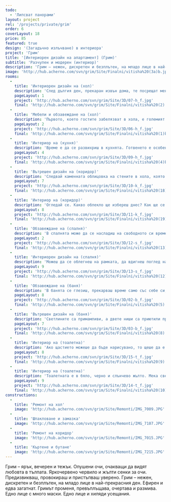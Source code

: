 ```yaml
---
todo: 
  - 'Липсват панорами'
layout: project
rel: '/projects/private/grim' 
order: 6
coverLayout: 18
price: 85
featured: true
design: '(Загадъчно излъчване) в интериора'
project: 'Грим'
title: '[Интериорен дизайн на апартамент] (Грим)'
subtitle: 'Разчупен и модерен (интериор)'
description: 'Грим – нежен, дискретен и безплътен, на младо лице в най-прекрасния ден. Ефирен и едва загатнат. Гримът  променя, превъплъщава, очертава и размива. Едно лице с много маски. Едно лице и хиляди усещания.'
image: 'http://hub.acherno.com/svn/grim/Site/Finalni/vitisha%20(3a)b.jpg'
rooms:
  -
    title: 'Интериорен дизайн на (хол)'
    description: 'След дългия ден, прекаран извън дома, те посрещат мека светлина и уют. Влизаш във всекидневната и се отпускаш на големия яркожълт диван. Напук на умората след няколко минути си в настроение за питие в приятна компания и посягаш към телефона. Облива те нова енергия и неочакван ентусиазъм. Вечерта е млада…'
    pageLayout: 1
    project: 'http://hub.acherno.com/svn/grim/Site/3D/07-h_f.jpg'
    final: 'http://hub.acherno.com/svn/grim/Site/Finalni/vitisha%20(2).jpg'
  -
    title: 'Мебели и обзавеждане на (хол)'
    description: 'Първото, което гостите забелязват в хола, е големият диван в яркожълто. И как да не го забележиш? Обстановката ти обещава добре прекарано време – насаме или с приятели, с книга – поезия или проза, с лаптоп или пред телевизора, с поглед, насочен навън, или с мисъл, насочена навътре. Плавните дъговидни форми по окачения таван те правят мечтателен – представяш си морските вълни, но по небето. Чуваш прибоя и виждаш звездите сред „небесните“ вълни. Тюркоазените възглавнички потапят мислите ти в океански дълбини, изпълнени с живот и с природни чудеса. Висини и дълбини, слели се в едно.'
    pageLayout: 2
    project: 'http://hub.acherno.com/svn/grim/Site/3D/06-h_f.jpg'
    final: 'http://hub.acherno.com/svn/grim/Site/Finalni/vitisha%20(1)bbcc.jpg'
  -
    title: 'Интериор на (кухня)'
    description: 'Време е да се развихриш в кухнята. Готвенето е особен вид магия в търсене на точния вкус на домашно приготвената топла храна, която събира семейство и приятели около масата. Погрижихме се да не ти липсва нищо. Кулинарните експерименти в стилното черно-бяло пространство ти доставят истинско удоволствие. '
    pageLayout: 4
    project: 'http://hub.acherno.com/svn/grim/Site/3D/09-h_f.jpg'
    final: 'http://hub.acherno.com/svn/grim/Site/Finalni/vitisha%20(4)b.jpg'
  -
    title: 'Вътрешен дизайн на (коридор)'
    description: 'Следвай каменната облицовка на стените в хола, която продължава и в коридора. Ще се намериш в приветливо помещение. В единия му край те очаква гардероб с огледални врати.'
    pageLayout: 7
    project: 'http://hub.acherno.com/svn/grim/Site/3D/10-k_f.jpg'
    final: 'http://hub.acherno.com/svn/grim/Site/Finalni/vitisha%20(18).jpg'
  -
    title: 'Интериор на (коридор)'
    description: 'Огледай се. Какво облекло ще избереш днес? Как ще се преобразиш?'
    pageLayout: 8
    project: 'http://hub.acherno.com/svn/grim/Site/3D/11-k_f.jpg'
    final: 'http://hub.acherno.com/svn/grim/Site/Finalni/vitisha%20(19).jpg'
  -
    title: 'Обзавеждане на (спалня)'
    description: 'В спалнята може да се насладиш на свободното си време и да се запасиш с енергия за нови подвизи, с които да смаеш света. Изящна красота в светли нюанси – бяло, слонова кост и бежово, огледални повърхности и игра на светлината. Голямо и високо легло, чиито краища не достигаш, дори когато разпериш крака и ръце – както децата правят снежни ангелчета през зимата.'
    pageLayout: 2
    project: 'http://hub.acherno.com/svn/grim/Site/3D/12-s_f.jpg'
    final: 'http://hub.acherno.com/svn/grim/Site/Finalni/vitisha%20(13)b.jpg'
  -
    title: 'Интериорен дизайн на (спалня)'
    description: 'Можеш да се облегнеш на рамката, да вдигнеш поглед нагоре, към нежните светлини на окачения таван – истински звезди, и да си пожелаеш нещо.'
    pageLayout: 9
    project: 'http://hub.acherno.com/svn/grim/Site/3D/13-s_f.jpg'
    final: 'http://hub.acherno.com/svn/grim/Site/Finalni/vitisha%20(12)b.jpg'
  -
    title: 'Обзавеждане на (баня)'
    description: 'В банята се глезиш, прекарваш време само със себе си, с мислите и с идеите си. Плочките, изключително реалистично имитиращи мрамор, те карат да се чувстваш в свой собствен дворец. '
    pageLayout: 8
    project: 'http://hub.acherno.com/svn/grim/Site/3D/02-b_f.jpg'
    final: 'http://hub.acherno.com/svn/grim/Site/Finalni/vitisha%20(5).jpg'
  -
    title: 'Вътрешен дизайн на (баня)'
    description: 'Светлините са примамливи, а двете ниши са приютили приятни аромати, които те отнасят на юг, далеч от тук.'
    pageLayout: 7
    project: 'http://hub.acherno.com/svn/grim/Site/3D/03-b_f.jpg'
    final: 'http://hub.acherno.com/svn/grim/Site/Finalni/vitisha%20(8).jpg'
  -
    title: 'Интериор на (тоалетна)'
    description: 'Ако щастието можеше да бъде нарисувано, то щеше да е в слънчеви цветове. Подари си щастие!'
    pageLayout: 8
    project: 'http://hub.acherno.com/svn/grim/Site/3D/15-t_f.jpg'
    final: 'http://hub.acherno.com/svn/grim/Site/Finalni/vitisha%20(9).jpg'
  -
    title: 'Интериор на (тоалетна)'
    description: 'Тоалетната е в бяло, черно и слънчево жълто. Мека светлина. Ярък акцент. Удобство и практичност.'
    pageLayout: 9
    project: 'http://hub.acherno.com/svn/grim/Site/3D/14-t_f.jpg'
    final: 'http://hub.acherno.com/svn/grim/Site/Finalni/vitisha%20(10).jpg'
constructions:
  - 
    title: 'Ремонт на хол'
    image: 'http://hub.acherno.com/svn/grim/Site/Remonti/IMG_7009.JPG'
  - 
    title: 'Шпакловане и замазка'
    image: 'http://hub.acherno.com/svn/grim/Site/Remonti/IMG_7107.JPG'
  - 
    title: 'Ремонт на коридор'
    image: 'http://hub.acherno.com/svn/grim/Site/Remonti/IMG_7015.JPG'
  - 
    title: 'Къртене и бутане'
    image: 'http://hub.acherno.com/svn/grim/Site/Remonti/IMG_7215.JPG'
---
```

Грим – ярък, вечерен и тежък. Опушени очи, очакващи да видят любовта в тълпата. Яркочервено червило и жълти сенки за очи. Предизвикваш, провокираш и пристъпваш уверено.  Грим – нежен, дискретен и безплътен, на младо лице в най-прекрасния ден. Ефирен и едва загатнат. Гримът  променя, превъплъщава, очертава и размива. Едно лице с много маски. Едно лице и хиляди усещания.
